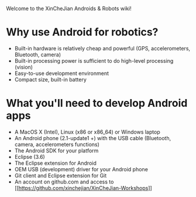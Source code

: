 Welcome to the XinCheJian Androids & Robots wiki!

# Why use Android for robotics?

* Built-in hardware is relatively cheap and powerful (GPS, accelerometers, Bluetooth, camera)
* Built-in processing power is sufficient to do high-level processing (vision)
* Easy-to-use development environment
* Compact size, built-in battery
 
# What you'll need to develop Android apps

* A MacOS X (Intel), Linux (x86 or x86_64) or Windows laptop
* An Android phone (2.1-update1 +) with the USB cable (Bluetooth, camera, accelerometers functions)
* The Android SDK for your platform
* Eclipse (3.6)
* The Eclipse extension for Android
* OEM USB (development) driver for your Android phone
* Git client and Eclipse extension for Git
* An account on github.com and access to [[https://github.com/xinchejian/XinCheJian-Workshops]]
